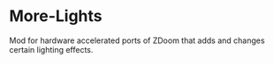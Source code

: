 # More-Lights
Mod for hardware accelerated ports of ZDoom that adds and changes certain lighting effects.
